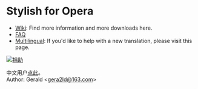 Stylish for Opera
=================

* [Wiki](http://github.com/gera2ld/Stylish-for-Opera/wiki): Find more information and more downloads here.
* [FAQ](http://github.com/gera2ld/Stylish-for-Opera/wiki/FAQ)
* [Multilingual](http://github.com/gera2ld/Stylish-for-Opera/wiki/i18n): If you'd like to help with a new translation, please visit this page.

[![捐助](https://img.alipay.com/sys/personalprod/style/mc/btn-index.png)](http://me.alipay.com/gera2ld)

中文用户[点此](http://gera2ld.blog.163.com/blog/static/188017296201211674945725/)。  
Author: Gerald \<gera2ld@163.com\>

